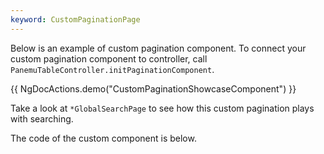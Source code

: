 ```yaml
---
keyword: CustomPaginationPage
---
```


Below is an example of custom pagination component. To connect your custom pagination component
to controller, call `PanemuTableController.initPaginationComponent`.

{{ NgDocActions.demo("CustomPaginationShowcaseComponent") }}

Take a look at `*GlobalSearchPage` to see how this custom pagination plays with searching.

The code of the custom component is below.

```typescript name="custom-pagination.component.ts" file="../../example/custom-component/custom-pagination.component.ts" group="custom-pagination"

```

```html name="custom-pagination.component.html" file="../../example/custom-component/custom-pagination.component.html" group="custom-pagination" 

```

```scss name="custom-pagination.component.scss" file="../../example/custom-component/custom-pagination.component.scss" group="custom-pagination" 

```
